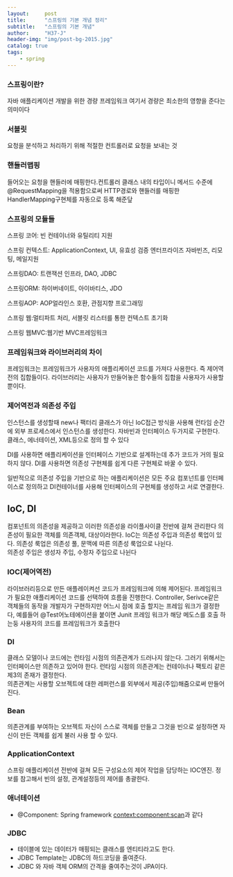 ```yaml
---
layout:     post
title:      "스프링의 기본 개념 정리"
subtitle:   "스프링의 기본 개념"
author:     "H37-J"
header-img: "img/post-bg-2015.jpg"
catalog: true
tags:
    - spring
---
```


### 스프링이란?

자바 애플리케이션 개발을 위한 경량 프레임워크
여기서 경량은 최소한의 영향을 준다는 의미이다

### 서블릿

요청을 분석하고 처리하기 위해 적절한 컨트롤러로 요청을 보내는 것

### 핸들러맵핑

들어오는 요청을 핸들러에 매핑한다.컨트롤러 클래스 내의 타입이니 메서드 수준에 @RequestMapping을 적용함으로써 HTTP경로와 핸들러를 매핑한 HandlerMapping구현체를 자동으로 등록 해준닾

### 스프링의 모듈들

스프링 코어: 빈 컨테이너와 유틸리티 지원

스프링 컨텍스트: ApplicationContext, UI, 유효성 검증
엔터프라이즈 자바빈즈, 리모팅, 메일지원

스프링DAO: 트랜잭션 인프라, DAO, JDBC

스프링ORM: 하이버네이트, 아이바티스, JDO

스프링AOP: AOP얼라인스 호환, 관점지향 프로그래밍

스프링 웹:멀티파트 처리, 서블릿 리스터를 통한 컨텍스트 초기화

스프링 웹MVC:웹기반 MVC프레임워크

### 프레임워크와 라이브러리의 차이

프레임워크는 프레임워크가 사용자의 애플리케이션 코드를 가져다 사용한다. 즉 제어역전의 집합들이다.
라이브러리는 사용자가 만들어놓은 함수들의 집합을 사용자가 사용할 뿐이다.

### 제어역전과 의존성 주입

인스턴스를 생성할때 new나 팩터리 클래스가 아닌 IoC접근 방식을 사용해 런타임 순간에 외부 프로세스에서 인스턴스를 생성한다. 자바빈과 인터페이스 두가지로 구현한다. 클래스, 에너테이션, XML등으로 정의 할 수 있다

DI를 사용하면 애플리케이션을 인터페이스 기반으로 설계하는데 추가 코드가 거의 필요하지 않다. DI를 사용하면 의존성 구현체를 쉽게 다른 구현체로 바꿀 수 있다.

일반적으로 의존성 주입을 기반으로 하는 애플리케이션은 모든 주요 컴포넌트를 인터페이스로 정의하고 DI컨테이너를 사용해 인터페이스의 구현체를 생성하고 서로 연결한다.

## IoC, DI

컴포넌트의 의존성을 제공하고 이러한 의존성을 라이플사이클 전반에 걸쳐 관리한다
의존성이 필요한 객체를 의존객체, 대상이라한다.
IoC는 의존성 주입과 의존성 룩업이 있다.
의존성 룩업은 의존성 풀, 문맥에 따른 의존성 룩업으로 나뉜다.  
의존성 주입은 생성자 주입, 수정자 주입으로 나뉜다  

### IOC(제어역전)

라이브러리등으로 만든 애플레이켜선 코드가 프레임워크에 의해 제어된다. 프레임워크가 필요한 애플리케이션 코드를 선택하여 흐름을 진행한다. Controller, Serivce같은 객체들의 동작을 개발자가 구현하지만 어느시 점에 호출 할지는 프레임 워크가 결정한다, 예를들어 @Test어노테에이션을 붙이면 Junit 프레임 워크가 해당 메도스를 호출 하는둥 사용자의 코드를 프레임워크가 호출한다

### DI

클래스 모델이나 코드에는 런타임 시점의 의존관계가 드러나지 않는다. 그러기 위해서는 인터페이스만 의존하고 있어야 한다. 런타임 시점의 의존관계는 컨테이너나 팩토리 같은 제3의 존재가 결정한다.  
의존관계는 사용할 오브젝트에 대한 레퍼런스를 외부에서 제공(주입)해줌으로써 만들어진다.

### Bean

의존관계를 부여하는 오브젝트 자신이 스스로 객체를 만들고 그것을 빈으로 설정하면 자신이 만든 객체를 쉽게 불러 사용 할 수 있다.

### ApplicationContext

스프링 애플리케이션 전반에 걸쳐 모든 구성요소의 제어 작업을 담당하는 IOC엔진. 정보를 참고해서 빈의 설정, 관계설정등의 제어를 총괄한다.

### 애너테이션

* @Component: Spring framework <context:component:scan>과 같다

### JDBC

* 테이블에 있는 데이터가 매핑되는 클래스를 엔티티라고도 한다.
* JDBC Template는 JDBC의 하드코딩을 줄여준다.
* JDBC 와 자바 객체 ORM의 간격을 줄여주는것이 JPA이다.
